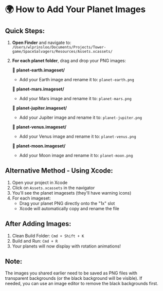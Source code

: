 # 🌍 How to Add Your Planet Images

## Quick Steps:

1. **Open Finder** and navigate to:
   `/Users/wlprinsloo/Documents/Projects/Tower-game/SpaceSalvagers/Resources/Assets.xcassets/`

2. **For each planet folder**, drag and drop your PNG images:

   📁 **planet-earth.imageset/**
   - Add your Earth image and rename it to: `planet-earth.png`
   
   📁 **planet-mars.imageset/**
   - Add your Mars image and rename it to: `planet-mars.png`
   
   📁 **planet-jupiter.imageset/**
   - Add your Jupiter image and rename it to: `planet-jupiter.png`
   
   📁 **planet-venus.imageset/**
   - Add your Venus image and rename it to: `planet-venus.png`
   
   📁 **planet-moon.imageset/**
   - Add your Moon image and rename it to: `planet-moon.png`

## Alternative Method - Using Xcode:

1. Open your project in Xcode
2. Click on `Assets.xcassets` in the navigator
3. You'll see the planet imagesets (they'll have warning icons)
4. For each imageset:
   - Drag your planet PNG directly onto the "1x" slot
   - Xcode will automatically copy and rename the file

## After Adding Images:

1. Clean Build Folder: `Cmd + Shift + K`
2. Build and Run: `Cmd + R`
3. Your planets will now display with rotation animations!

## Note:
The images you shared earlier need to be saved as PNG files with transparent backgrounds (or the black background will be visible). If needed, you can use an image editor to remove the black backgrounds first.